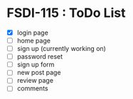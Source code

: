 # FSDI-115 : ToDo List

- [x] login page
- [ ] home page
- [ ] sign up (currently working on)
- [ ] password reset
- [ ] sign up form
- [ ] new post page
- [ ] review page
- [ ] comments
